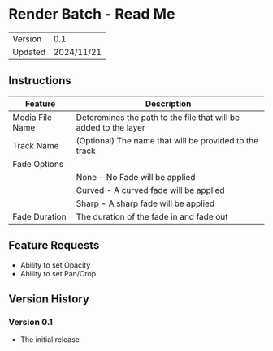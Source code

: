 # Render Batch - Read Me

|||
|---|---|
|Version|0.1|
|Updated|2024/11/21|


## Instructions

|Feature|Description|
|---|---|
|Media File Name|Deteremines the path to the file that will be added to the layer|
|Track Name|(Optional) The name that will be provided to the track|
|Fade Options||
||None - No Fade will be applied|
||Curved - A curved fade will be applied|
||Sharp - A sharp fade will be applied|
|Fade Duration|The duration of the fade in and fade out|

## Feature Requests

*   Ability to set Opacity
*   Ability to set Pan/Crop


## Version History


### Version 0.1

*   The initial release

